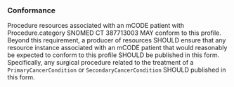 ### Conformance

Procedure resources associated with an mCODE patient with Procedure.category SNOMED CT 387713003 MAY conform to this profile. Beyond this requirement, a producer of resources SHOULD ensure that any resource instance associated with an mCODE patient that would reasonably be expected to conform to this profile SHOULD be published in this form. Specifically, any surgical procedure related to the treatment of a `PrimaryCancerCondition` or `SecondaryCancerCondition` SHOULD published in this form.
